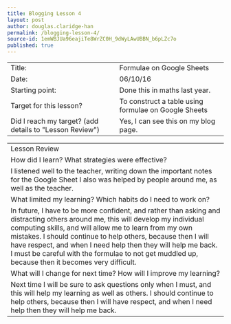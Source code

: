```yaml
---
title: Blogging Lesson 4
layout: post
author: douglas.claridge-han
permalink: /blogging-lesson-4/
source-id: 1emWBJUa96eajiTe8WrZC0H_9dWyLAwUBBN_b6pLZc7o
published: true
---
```

<table>
  <tr>
    <td>Title:</td>
    <td>Formulae on Google Sheets</td>
  </tr>
  <tr>
    <td>Date:</td>
    <td>06/10/16</td>
  </tr>
  <tr>
    <td>Starting point:</td>
    <td>Done this in maths last year.</td>
  </tr>
  <tr>
    <td>Target for this lesson?</td>
    <td>To construct a table using formulae on Google Sheets</td>
  </tr>
  <tr>
    <td>Did I reach my target? 
(add details to "Lesson Review")</td>
    <td>Yes, I can see this on my blog page.</td>
  </tr>
</table>


<table>
  <tr>
    <td>Lesson Review</td>
  </tr>
  <tr>
    <td>How did I learn? What strategies were effective? </td>
  </tr>
  <tr>
    <td>I listened well to the teacher, writing down the important notes for the Google Sheet
I also was helped by people around me, as well as the teacher.</td>
  </tr>
  <tr>
    <td>What limited my learning? Which habits do I need to work on? </td>
  </tr>
  <tr>
    <td>In future, I have to be more confident, and rather than asking and distracting others around me, this will develop my individual computing skills, and will allow me to learn from my own mistakes. I should continue to help others, because then I will have respect, and when I need help then they will help me back. I must be careful with the formulae to not get muddled up, because then it becomes very difficult.</td>
  </tr>
  <tr>
    <td>What will I change for next time? How will I improve my learning?</td>
  </tr>
  <tr>
    <td>Next time I will be sure to ask questions only when I must, and this will help my learning as well as others.  I should continue to help others, because then I will have respect, and when I need help then they will help me back.</td>
  </tr>
</table>


